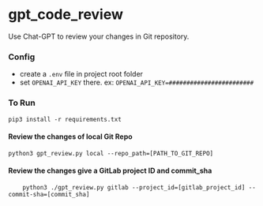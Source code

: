 # gpt_code_review

Use Chat-GPT to review your changes in Git repository.

### Config

- create a `.env` file in project root folder
- set `OPENAI_API_KEY` there. ex: `OPENAI_API_KEY=########################`

### To Run

```
pip3 install -r requirements.txt
```

#### Review the changes of local Git Repo

```
python3 gpt_review.py local --repo_path=[PATH_TO_GIT_REPO]
```

#### Review the changes give a GitLab project ID and commit_sha

```
    python3 ./gpt_review.py gitlab --project_id=[gitlab_project_id] --commit-sha=[commit_sha]
```
